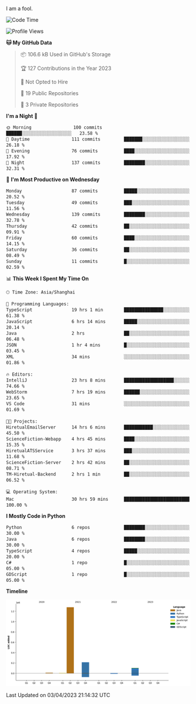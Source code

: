I am a fool.

<!--START_SECTION:waka-->
![Code Time](http://img.shields.io/badge/Code%20Time-254%20hrs%209%20mins-blue)

![Profile Views](http://img.shields.io/badge/Profile%20Views-3-blue)

**🐱 My GitHub Data** 

> 📦 106.6 kB Used in GitHub's Storage 
 > 
> 🏆 127 Contributions in the Year 2023
 > 
> 🚫 Not Opted to Hire
 > 
> 📜 19 Public Repositories 
 > 
> 🔑 3 Private Repositories 
 > 
**I'm a Night 🦉** 

```text
🌞 Morning                100 commits         ██████░░░░░░░░░░░░░░░░░░░   23.58 % 
🌆 Daytime                111 commits         ███████░░░░░░░░░░░░░░░░░░   26.18 % 
🌃 Evening                76 commits          ████░░░░░░░░░░░░░░░░░░░░░   17.92 % 
🌙 Night                  137 commits         ████████░░░░░░░░░░░░░░░░░   32.31 % 
```
📅 **I'm Most Productive on Wednesday** 

```text
Monday                   87 commits          █████░░░░░░░░░░░░░░░░░░░░   20.52 % 
Tuesday                  49 commits          ███░░░░░░░░░░░░░░░░░░░░░░   11.56 % 
Wednesday                139 commits         ████████░░░░░░░░░░░░░░░░░   32.78 % 
Thursday                 42 commits          ██░░░░░░░░░░░░░░░░░░░░░░░   09.91 % 
Friday                   60 commits          ████░░░░░░░░░░░░░░░░░░░░░   14.15 % 
Saturday                 36 commits          ██░░░░░░░░░░░░░░░░░░░░░░░   08.49 % 
Sunday                   11 commits          █░░░░░░░░░░░░░░░░░░░░░░░░   02.59 % 
```


📊 **This Week I Spent My Time On** 

```text
🕑︎ Time Zone: Asia/Shanghai

💬 Programming Languages: 
TypeScript               19 hrs 1 min        ███████████████░░░░░░░░░░   61.38 % 
JavaScript               6 hrs 14 mins       █████░░░░░░░░░░░░░░░░░░░░   20.14 % 
Java                     2 hrs               ██░░░░░░░░░░░░░░░░░░░░░░░   06.48 % 
JSON                     1 hr 4 mins         █░░░░░░░░░░░░░░░░░░░░░░░░   03.45 % 
XML                      34 mins             ░░░░░░░░░░░░░░░░░░░░░░░░░   01.86 % 

🔥 Editors: 
IntelliJ                 23 hrs 8 mins       ███████████████████░░░░░░   74.66 % 
WebStorm                 7 hrs 19 mins       ██████░░░░░░░░░░░░░░░░░░░   23.65 % 
VS Code                  31 mins             ░░░░░░░░░░░░░░░░░░░░░░░░░   01.69 % 

🐱‍💻 Projects: 
HiretualEmailServer      14 hrs 6 mins       ███████████░░░░░░░░░░░░░░   45.50 % 
ScienceFiction-Webapp    4 hrs 45 mins       ████░░░░░░░░░░░░░░░░░░░░░   15.35 % 
HiretualATSService       3 hrs 37 mins       ███░░░░░░░░░░░░░░░░░░░░░░   11.68 % 
ScienceFiction-Server    2 hrs 42 mins       ██░░░░░░░░░░░░░░░░░░░░░░░   08.71 % 
TM-Hiretual-Backend      2 hrs 1 min         ██░░░░░░░░░░░░░░░░░░░░░░░   06.52 % 

💻 Operating System: 
Mac                      30 hrs 59 mins      █████████████████████████   100.00 % 
```

**I Mostly Code in Python** 

```text
Python                   6 repos             ████████░░░░░░░░░░░░░░░░░   30.00 % 
Java                     6 repos             ████████░░░░░░░░░░░░░░░░░   30.00 % 
TypeScript               4 repos             █████░░░░░░░░░░░░░░░░░░░░   20.00 % 
C#                       1 repo              █░░░░░░░░░░░░░░░░░░░░░░░░   05.00 % 
GDScript                 1 repo              █░░░░░░░░░░░░░░░░░░░░░░░░   05.00 % 
```



**Timeline**

![Lines of Code chart](https://raw.githubusercontent.com/VeejaLiu/VeejaLiu/master/assets/bar_graph.png)


 Last Updated on 03/04/2023 21:14:32 UTC
<!--END_SECTION:waka-->
